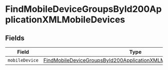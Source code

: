 # FindMobileDeviceGroupsById200ApplicationXMLMobileDevices


## Fields

| Field                                                                                                                                                                   | Type                                                                                                                                                                    | Required                                                                                                                                                                | Description                                                                                                                                                             |
| ----------------------------------------------------------------------------------------------------------------------------------------------------------------------- | ----------------------------------------------------------------------------------------------------------------------------------------------------------------------- | ----------------------------------------------------------------------------------------------------------------------------------------------------------------------- | ----------------------------------------------------------------------------------------------------------------------------------------------------------------------- |
| `mobileDevice`                                                                                                                                                          | [FindMobileDeviceGroupsById200ApplicationXMLMobileDevicesMobileDevice](../../models/operations/findmobiledevicegroupsbyid200applicationxmlmobiledevicesmobiledevice.md) | :heavy_minus_sign:                                                                                                                                                      | N/A                                                                                                                                                                     |